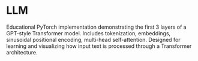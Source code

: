 # LLM
Educational PyTorch implementation demonstrating the first 3 layers of a GPT-style Transformer model. Includes tokenization, embeddings, sinusoidal positional encoding, multi-head self-attention. Designed for learning and visualizing how input text is processed through a Transformer architecture.
